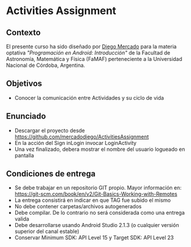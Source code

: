 # Activities Assignment 

## Contexto

El presente curso ha sido diseñado por [Diego Mercado](https://github.com/mercadodiego) para la materia optativa _"Programación en Android: Introducción"_ de la Facultad de Astronomía, Matemática y Física (FaMAF) perteneciente a la Universidad Nacional de Córdoba, Argentina. 

## Objetivos

* Conocer la comunicación entre Actividades y su ciclo de vida

## Enunciado

* Descargar el proyecto desde https://github.com/mercadodiego/ActivitiesAssignment
* En la acción del Sign inLogin invocar LoginActivity
* Una vez finalizado, debera mostrar el nombre del usuario logueado en pantalla

## Condiciones de entrega

* Se debe trabajar en un repositorio GIT propio. Mayor información en: https://git-scm.com/book/en/v2/Git-Basics-Working-with-Remotes
* La entrega consistirá en indicar en que TAG fue subido el mismo 
* No debe contener carpetas/archivos autogenerados
* Debe compilar. De lo contrario no será considerada como una entrega valida
* Debe desarrollarse usando Android Studio 2.1.3 (o cualquier versión superior del canal estable)
* Conservar Minimum SDK: API Level 15 y Target SDK: API Level 23 
